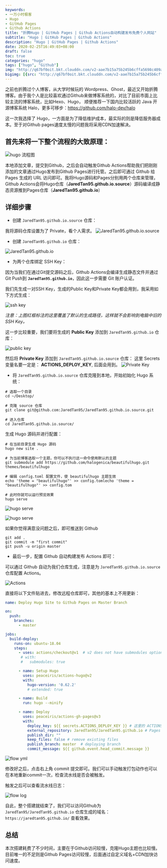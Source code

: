 ```yaml
---
keywords: 
- 一万小时极客
- Hugo
- GitHub Pages
- Github Actions
title: "折腾Hugo | GitHub Pages | Github Actions自动构建发布免费个人网站"
subtitle: "Hugo | GitHub Pages | Github Actions"
description: "Hugo | GitHub Pages | Github Actions"
date: 2020-02-25T16:49:03+08:00
draft: false
toc: true
categories: "hugo"
tags: ["hugo", "Github"]
img: "http://q67bf0oit.bkt.clouddn.com/v2-aae7b15a75b245b6cffa5698c409ae85_1200x500.jpg"
bigimg: [{src: "http://q67bf0oit.bkt.clouddn.com/v2-aae7b15a75b245b6cffa5698c409ae85_1200x500.jpg", desc: "Github Actions"}]
---
```


之前也折腾过个人博客，从大学时候玩的 Wordpress、Ghost，最近又开始折腾博客。由于我个人是比较喜欢通过Github来做博客系统的，对比了目前市面上比较主流的博客系统，比如Hexo、Hugo， 顺便推荐一下国内比较活跃的 Java 开源博客系统 Halo，更多可移步：https://github.com/halo-dev/halo

这一次我选择了 Hugo，一方面是为了降低维护成本，最实际的则是降低服务器成本。至于对Github pages速度太慢的问题我将采用CDN加速解决。

## 首先来将一下整个流程的大致原理：

![hugo 流程图](http://q67bf0oit.bkt.clouddn.com/blog/hugo-flow.jpg)

本地添加文章，提交到Github，之后会自动触发Github Actions帮助我们把刚刚添加的文章通过Hugo发布到Github Pages进行托管。之后即可通过 Github 给 Pages 生成的 URL 访问即可。我将Hugo源码和Pages分别用两个仓库来管理，Github Actions会将Hugo仓库（**JaredTan95.github.io.source**）源码编译成静态资源推到Pages仓库（**JaredTan95.github.io**）

## 详细步骤

- 创建 `JaredTan95.github.io.source` 仓库：

我将源码仓库设置为了 Private，看个人需求。
![JaredTan95.github.io.source](https://imgkr.cn-bj.ufileos.com/f6a667be-d64e-4c71-9067-ff5185d3a3fd.png)

- 创建 `JaredTan95.github.io` 仓库：

![JaredTan95.github.io](https://imgkr.cn-bj.ufileos.com/4c223d1d-9fcc-4ba5-b3e0-5ef0df4633eb.png)

- 为两个仓库绑定 SSH Key：

因为当我们在通过Git提交源码之后，Github Actions会编译生成静态文件并通过Git Push到 **`JaredTan95.github.io`**，因此这一步需要 Git 账户认证。

我们先生成一对SSH Key，生成的Public Key和Private Key都会用到，我采用如下方式生成：


![ssh key](https://imgkr.cn-bj.ufileos.com/a3ee750d-8585-4ead-89f7-d8c5189273aa.png)

*注意：上图红框标注的这里覆盖了默认的生成路径，这样就不会影响到电脑中旧的SSH Key。*

这一步比较重要，我们要将生成的 **Public Key** 添加到 `JaredTan95.github.io` 仓库：

![public key](https://imgkr.cn-bj.ufileos.com/8a31e887-907c-4635-896c-b55e35d2c692.png)

然后将 **Private Key** 添加到 `JaredTan95.github.io.source` 仓库：
这里 Secrets 变量名要一定是： **ACTIONS_DEPLOY_KEY**, 后面会用到。
![Private Key](https://imgkr.cn-bj.ufileos.com/cdaecbc4-62be-40f6-a574-962e663d156b.png)

- 将 `JaredTan95.github.io.source` 仓库克隆到本地，开始初始化 Hugo 系统：

```
# 选取一个目录
cd ~/Desktop/

# 克隆 source 仓库
git clone git@github.com:JaredTan95/JaredTan95.github.io.source.git

# 进入仓库
cd JaredTan95.github.io.source/ 
```

生成 Hugo 源码并进行配置：
```
# 在当前目录生成 Hugo 源码
hugo new site . 

# 为当前博客选取一个主题，你可以不执行这一命令使用默认的主题
git submodule add https://github.com/halogenica/beautifulhugo.git themes/beautifulhugo 

# 编辑 config.toml 配置文件，使 beautifulhugo 主题生效
echo 'theme = "beautifulhugo"' >> config.tomlecho 'theme = "beautifulhugo"' >> config.tom

# 此时你就可以运行预览效果
hugo serve
```

![hugo serve](https://imgkr.cn-bj.ufileos.com/0b7ace2e-b496-4815-9183-2d077bbdef2e.png)

![hugo serve](https://imgkr.cn-bj.ufileos.com/2b2f719a-5685-4fae-9085-ad28881dc63f.png)



如果你觉得满意没问题之后，即可推送到 Github
```
git add .
git commit -m "first commit"
git push -u origin master
```

- 最后一步，配置 Github 自动构建发布 Actions 即可：

可以通过 Github 自动为我们仓库生成，注意是为 `JaredTan95.github.io.source` 仓库配置 Actions。

![Actions](https://imgkr.cn-bj.ufileos.com/9afb591d-69ce-4563-a719-86ad1878cb12.png)

直接将以下文件贴进去，修改远程仓库即可，其他的基本上不用更新：

```yml
name: Deploy Hugo Site to Github Pages on Master Branch

on:
  push:
    branches:
      - master

jobs:
  build-deploy:
    runs-on: ubuntu-18.04
    steps:
      - uses: actions/checkout@v1  # v2 does not have submodules option now
       # with:
       #   submodules: true

      - name: Setup Hugo
        uses: peaceiris/actions-hugo@v2
        with:
          hugo-version: '0.62.2'
          # extended: true

      - name: Build
        run: hugo --minify

      - name: Deploy
        uses: peaceiris/actions-gh-pages@v3
        with:
          deploy_key: ${{ secrets.ACTIONS_DEPLOY_KEY }} # 这里的 ACTIONS_DEPLOY_KEY 则是上面设置 Private Key的变量名
          external_repository: JaredTan95/JaredTan95.github.io # Pages 远程仓库 
          publish_dir: ""
          keep_files: false # remove existing files
          publish_branch: master  # deploying branch
          commit_message: ${{ github.event.head_commit.message }}

```

![flow yml](https://imgkr.cn-bj.ufileos.com/df96aa97-2dc5-44ca-b22a-41cd0c88b4ab.png)

修改好之后，点击右上角 commit 提交即可。我们可以手动触发打包动作也可以在本地重新commit一次，检查流水线是否会被触发。

触发之后可以查看流水线日志：


![flow log](https://imgkr.cn-bj.ufileos.com/4becaeb8-2a99-414f-93be-98c9e4d818d6.png)

自此，整个搭建就结束了，我们可以访问Github为`JaredTan95/JaredTan95.github.io` 仓库生成的域名： `https://jaredtan95.github.io/`  查看效果。

## 总结
本次搭建耗费了不少时间，主要在于Github访问较慢，克隆Hugo主题也比较慢。目前唯一的不足则是Github Pages访问较慢，后面通过自定义域名+CDN加快访问速度。
